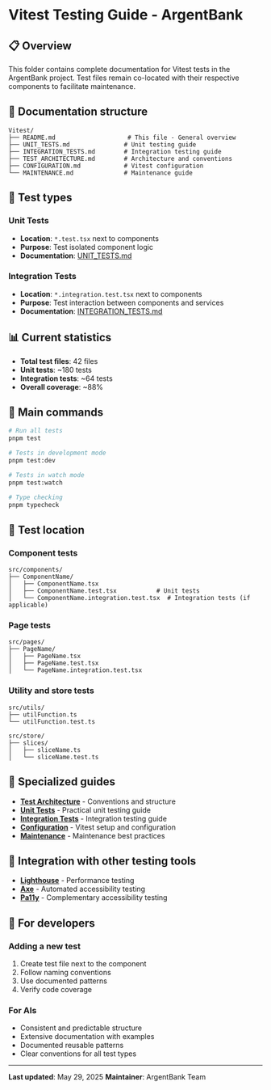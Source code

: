 <!-- @format -->

# Vitest Testing Guide - ArgentBank

## 📋 Overview

This folder contains complete documentation for Vitest tests in the ArgentBank project. Test files remain co-located with their respective components to facilitate maintenance.

## 📁 Documentation structure

```
Vitest/
├── README.md                    # This file - General overview
├── UNIT_TESTS.md               # Unit testing guide
├── INTEGRATION_TESTS.md        # Integration testing guide
├── TEST_ARCHITECTURE.md        # Architecture and conventions
├── CONFIGURATION.md            # Vitest configuration
└── MAINTENANCE.md              # Maintenance guide
```

## 🧪 Test types

### Unit Tests

- **Location**: `*.test.tsx` next to components
- **Purpose**: Test isolated component logic
- **Documentation**: [UNIT_TESTS.md](./UNIT_TESTS.md)

### Integration Tests

- **Location**: `*.integration.test.tsx` next to components
- **Purpose**: Test interaction between components and services
- **Documentation**: [INTEGRATION_TESTS.md](./INTEGRATION_TESTS.md)

## 📊 Current statistics

- **Total test files**: 42 files
- **Unit tests**: ~180 tests
- **Integration tests**: ~64 tests
- **Overall coverage**: ~88%

## 🚀 Main commands

```bash
# Run all tests
pnpm test

# Tests in development mode
pnpm test:dev

# Tests in watch mode
pnpm test:watch

# Type checking
pnpm typecheck
```

## 📍 Test location

### Component tests

```
src/components/
├── ComponentName/
│   ├── ComponentName.tsx
│   ├── ComponentName.test.tsx           # Unit tests
│   └── ComponentName.integration.test.tsx  # Integration tests (if applicable)
```

### Page tests

```
src/pages/
├── PageName/
│   ├── PageName.tsx
│   ├── PageName.test.tsx
│   └── PageName.integration.test.tsx
```

### Utility and store tests

```
src/utils/
├── utilFunction.ts
└── utilFunction.test.ts

src/store/
├── slices/
│   ├── sliceName.ts
│   └── sliceName.test.ts
```

## 🎯 Specialized guides

- **[Test Architecture](./TEST_ARCHITECTURE.md)** - Conventions and structure
- **[Unit Tests](./UNIT_TESTS.md)** - Practical unit testing guide
- **[Integration Tests](./INTEGRATION_TESTS.md)** - Integration testing guide
- **[Configuration](./CONFIGURATION.md)** - Vitest setup and configuration
- **[Maintenance](./MAINTENANCE.md)** - Maintenance best practices

## 🔗 Integration with other testing tools

- **[Lighthouse](../lighthouse/README.md)** - Performance testing
- **[Axe](../Axe/README.md)** - Automated accessibility testing
- **[Pa11y](../Pa11y/README.md)** - Complementary accessibility testing

## 📝 For developers

### Adding a new test

1. Create test file next to the component
2. Follow naming conventions
3. Use documented patterns
4. Verify code coverage

### For AIs

- Consistent and predictable structure
- Extensive documentation with examples
- Documented reusable patterns
- Clear conventions for all test types

---

**Last updated**: May 29, 2025
**Maintainer**: ArgentBank Team
